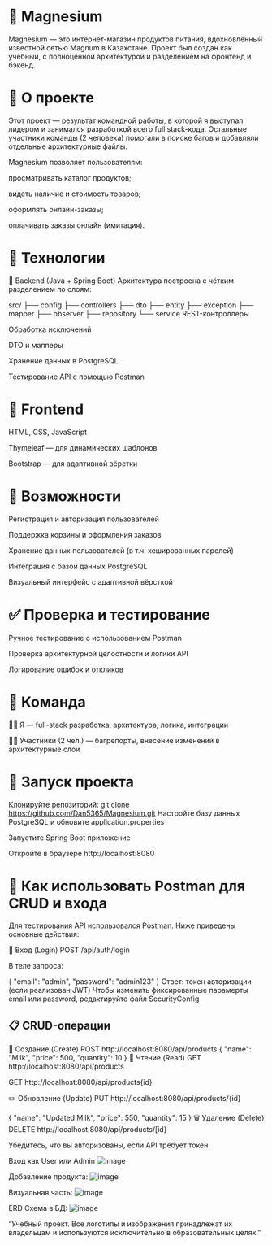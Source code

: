 # 🛒 Magnesium
Magnesium — это интернет-магазин продуктов питания, вдохновлённый известной сетью Magnum в Казахстане. Проект был создан как учебный, с полноценной архитектурой и разделением на фронтенд и бэкенд.

# 📌 О проекте
Этот проект — результат командной работы, в которой я выступал лидером и занимался разработкой всего full stack-кода. Остальные участники команды (2 человека) помогали в поиске багов и добавляли отдельные архитектурные файлы.

Magnesium позволяет пользователям:

просматривать каталог продуктов;

видеть наличие и стоимость товаров;

оформлять онлайн-заказы;

оплачивать заказы онлайн (имитация).

# 🧠 Технологии
🔧 Backend (Java + Spring Boot)
Архитектура построена с чётким разделением по слоям:

src/
├── config
├── controllers
├── dto
├── entity
├── exception
├── mapper
├── observer
├── repository
└── service
REST-контроллеры

Обработка исключений

DTO и мапперы

Хранение данных в PostgreSQL

Тестирование API с помощью Postman

# 🎨 Frontend
HTML, CSS, JavaScript

Thymeleaf — для динамических шаблонов

Bootstrap — для адаптивной вёрстки

# 💼 Возможности
Регистрация и авторизация пользователей

Поддержка корзины и оформления заказов

Хранение данных пользователей (в т.ч. хешированных паролей)

Интеграция с базой данных PostgreSQL

Визуальный интерфейс с адаптивной вёрсткой

# ✅ Проверка и тестирование
Ручное тестирование с использованием Postman

Проверка архитектурной целостности и логики API

Логирование ошибок и откликов

# 👥 Команда
👨‍💻 Я — full-stack разработка, архитектура, логика, интеграции

👨‍🔧 Участники (2 чел.) — багрепорты, внесение изменений в архитектурные слои

# 🚀 Запуск проекта
Клонируйте репозиторий:
git clone https://github.com/Dan5365/Magnesium.git
Настройте базу данных PostgreSQL и обновите application.properties

Запустите Spring Boot приложение

Откройте в браузере http://localhost:8080

# 🧪 Как использовать Postman для CRUD и входа
Для тестирования API использовался Postman. Ниже приведены основные действия:

🔐 Вход (Login)
POST /api/auth/login

В теле запроса:

{
  "email": "admin", 
  "password": "admin123"
}
Ответ: токен авторизации (если реализован JWT)
Чтобы изменить фиксированные парамерты email или password, редактируйте файл SecurityConfig

## 📋 CRUD-операции
📍 Создание (Create)
POST http://localhost:8080/api/products
{
  "name": "Milk",
  "price": 500,
  "quantity": 10
}
📖 Чтение (Read)
GET http://localhost:8080/api/products

GET http://localhost:8080/api/products{id}

✏️ Обновление (Update)
PUT http://localhost:8080/api/products/{id}

{
  "name": "Updated Milk",
  "price": 550,
  "quantity": 15
}
🗑️ Удаление (Delete)
DELETE http://localhost:8080/api/products/[id}

Убедитесь, что вы авторизованы, если API требует токен.

Вход как User или Admin
![image](https://github.com/user-attachments/assets/ac1ff378-d09e-4f01-821b-c1390fb793aa)


Добавление продукта:
![image](https://github.com/user-attachments/assets/a16475cd-3d92-4b69-8ff1-afe23f39425c)

Визуальная часть:
![image](https://github.com/user-attachments/assets/dcdea2c4-2aef-492a-9f7e-ec03839fa078)

ERD Схема в БД:
![image](https://github.com/user-attachments/assets/7fed8bae-7a0b-43d9-b14f-6f1ec45093b2)


“Учебный проект. Все логотипы и изображения принадлежат их владельцам и используются исключительно в образовательных целях.” 





